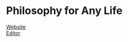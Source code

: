 # Philosophy for Any Life
[Website](http://zacharyaugustine.github.io/phillife/)
<br>
[Editor](https://github.com/zacharyaugustine/phillife/edit/gh-pages/index.html)
